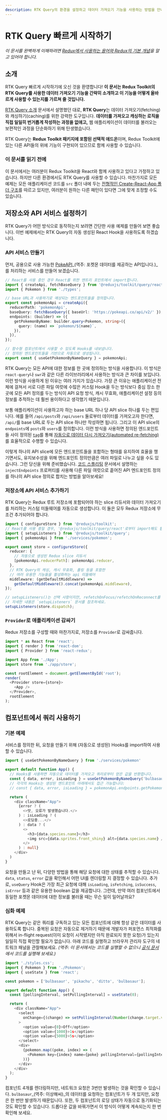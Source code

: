 ```yaml
---
description: RTK Query의 환경을 설정하고 데이터 가져오기 기능을 사용하는 방법을 안내합니다.
---
```


# RTK Query 빠르게 시작하기

_이 문서를 완벽하게 이해하려면_ [_Redux에서 사용하는 용어와 Redux의 기본 개념_](https://redux.js.org/tutorials/fundamentals/part-2-concepts-data-flow)_을 알고 있어야 합니다._

## 소개

RTK Query 빠르게 시작하기에 오신 것을 환영합니다! **이 문서는 Redux Toolkit의 RTK Query를 사용한 데이터 가져오기 기능을 간략히 소개하고 이 기능을 어떻게 올바르게 사용할 수 있는지를 가르쳐 줄 것입니다.**

[RTK Query 소개](rtk-query.md) 문서에서 설명했던 대로, **RTK Query**는 데이터 가져오기\(fetching\)와 캐싱하기\(caching\)를 위한 강력한 도구입니다. **데이터를 가져오고 캐싱하는 로직을 직접 일일히 번거롭게 작성하는 과정을 없애고,** 웹 애플리케이션이 데이터를 불러오는 보편적인 과정을 단순화하기 위해 탄생했습니다.

RTK Query는 **Redux Toolkit 패키지에 포함된 선택적 애드온**이며, Redux Toolkit에 있는 다른 API들의 위에 기능이 구현되어 있으므로 함께 사용할 수 있습니다.

### 이 문서를 읽기 전에

이 문서에서는 여러분이 Redux Toolkit을 React와 함께 사용하고 있다고 가정하고 있습니다. 하지만 다른 환경에서도 RTK Query를 사용할 수 있습니다. 마찬가지로 모든 예제는 모든 애플리케이션 코드를 `src` 폴더 내에 두는 [전형적인 Create-React-App 폴더 구조](https://create-react-app.dev/docs/folder-structure/)를 따르고 있지만, 여러분이 원하는 다른 패턴이 있다면 그에 맞게 조정할 수도 있습니다.

## 저장소와 API 서비스 설정하기

RTK Query가 어떤 방식으로 동작하는지 보려면 간단한 사용 예제를 만들어 보면 좋습니다. 이번 예제에서는 RTK Query의 자동 생성된 React Hook을 사용하도록 하겠습니다.

### API 서비스 만들기

먼저, 공용으로 사용 가능한 [PokeAPI](https://pokeapi.co/)_\(역주: 포켓몬 데이터를 제공하는 API입니다.\)_를 처리하는 서비스를 만들어 보겠습니다.

```typescript
// React를 사용 중인 경우 React를 위한 엔트리 포인트에서 import합니다.
import { createApi, fetchBaseQuery } from '@reduxjs/toolkit/query/react';
import { Pokemon } from './types';

// base URL과 사용하기로 예상되는 엔드포인트들을 정의합니다.
export const pokemonApi = createApi({
  reducerPath: 'pokemonApi',
  baseQuery: fetchBaseQuery({ baseUrl: 'https://pokeapi.co/api/v2/' }),
  endpoints: (builder) => ({
    getPokemonByName: builder.query<Pokemon, string>({
      query: (name) => `pokemon/${name}`,
    }),
  }),
});

// 함수형 컴포넌트에서 사용할 수 있도록 Hooks를 내보냅니다.
// 정의된 엔드포인트들을 기반으로 자동으로 생성됩니다.
export const { useGetPokemonByNameQuery } = pokemonApi;
```

RTK Query는 모든 API에 대한 정보를 한 곳에 정의하는 방식을 사용합니다. 이 방식은 `react-query`나 `swr`과 같은 다른 라이브러리에서 사용하는 방식과 큰 차이를 보입니다. 이런 방식을 사용하게 된 이유는 여러 가지가 있습니다. 가장 큰 이유는 애플리케이션 전체에 걸쳐서 서로 다른 파일 여럿에 수많은 커스텀 Hook을 두는 방식보다 중심 장소 한 곳에 모든 API 정의를 두는 방식이 API 요청 방식, 캐시 무효화, 애플리케이션 설정 등의 정보를 추적하는 데 훨씬 용이하다고 생각했기 때문입니다.

보통 애플리케이션이 사용하고자 하는 base URL 하나 당 API slice 하나를 두는 편입니다. 예를 들어 `/api/posts`와 `/api/users` 둘로부터 데이터를 가져오고자 한다면, `/api/`를 base URL로 두는 API slice 하나만 작성하면 됩니다. 그리고 이 API slice의 `endpoints`에 `posts`와 `users`를 정의합니다. 이런 방식을 사용하면 정의된 엔드포인트들 사이 정의된 [`tag`](https://redux-toolkit.js.org/rtk-query/usage/automated-refetching#tags)를 통해 [자동으로 데이터 다시 가져오기\(automated re-fetching\)](https://redux-toolkit.js.org/rtk-query/usage/automated-refetching)를 효율적으로 수행할 수 있습니다.

이렇게 하나의 API slice에 모든 엔드포인트들을 포함하는 형태를 유지하여 효율을 챙기면서도, 유지보수성을 위해 엔드포인트 정의만큼은 여러 파일로 나누고 싶을 수도 있습니다. 그런 당신을 위해 준비했습니다. [코드 스플리팅](https://redux-toolkit.js.org/rtk-query/usage/code-splitting) 문서에서 설명하는 `injectEndpoints` 프로퍼티를 사용해 다른 파일 여럿으로 흩어진 API 엔드포인트 정의를 하나의 API slice 정의로 합치는 방법을 알아보세요!

### 저장소에 API 서비스 추가하기

RTK Query는 Redux 루트 저장소에 포함되어야 하는 slice 리듀서와 데이터 가져오기를 처리하는 커스텀 미들웨어를 자동으로 생성합니다. 이 둘은 모두 Redux 저장소에 무조건 추가되어야 합니다.

```typescript
import { configureStore } from '@reduxjs/toolkit';
// React를 사용 중일 경우, '@reduxjs/toolkit/query/react'로부터 import해도 됩니다.
import { setupListeners } from '@reduxjs/toolkit/query';
import { pokemonApi } from './services/pokemon';

export const store = configureStore({
  reducer: {
    // 자동으로 생성된 Redux slice 리듀서
    [pokemonApi.reducerPath]: pokemonApi.reducer,
  },
  // RTK Query의 캐싱, 캐시 무효화, 폴링 등을 포함한
  // 여러 유용한 기능들을 활성화하는 api 미들웨어
  middleware: (getDefaultMiddleware) =>
    getDefaultMiddleware().concat(pokemonApi.middleware),
});

// setupListeners()는 선택 사항이지만, refetchOnFocus/refetchOnReconnect를 위해서는 필수적으로 사용해야 합니다.
// 자세한 내용은 `setupListeners` 문서를 참조하세요.
setupListeners(store.dispatch);
```

### `Provider`로 애플리케이션 감싸기

Redux 저장소를 구성할 때와 마찬가지로, 저장소를 `Provider`로 감싸줍니다.

```typescript
import * as React from 'react';
import { render } from 'react-dom';
import { Provider } from 'react-redux';

import App from './App';
import store from './app/store';

const rootElement = document.getElementById('root');
render(
  <Provider store={store}>
    <App />
  </Provider>,
  rootElement
);
```

## 컴포넌트에서 쿼리 사용하기

### 기본 예제

서비스를 정의한 뒤, 요청을 만들기 위해 \(자동으로 생성된\) Hooks를 import하여 사용할 수 있습니다.

```typescript
import { useGetPokemonByNameQuery } from './services/pokemon'

export default function App() {
  // Hooks를 사용하면 자동으로 데이터를 가져오고 쿼리로부터 얻은 값을 반환합니다.
  const { data, error, isLoading } = useGetPokemonByNameQuery('bulbasaur');
  // 각각의 Hooks는 생성된 엔드포인트 아래에서도 접근 가능합니다:
  // const { data, error, isLoading } = pokemonApi.endpoints.getPokemonByName.useQuery('bulbasaur');

  return (
    <div className="App">
      {error ? (
        <>앗, 오류가 발생했습니다.</>
      ) : isLoading ? (
        <>로딩중...</>
      ) : data ? (
        <>
          <h3>{data.species.name}</h3>
          <img src={data.sprites.front_shiny} alt={data.species.name} />
        </>
      ) : null}
    </div>
  )
}
```

요청을 만들고 난 뒤, 다양한 방법을 통해 해당 요청에 대한 상태를 추적할 수 있습니다. `data`, `status`, `error` 값을 확인해서 어떤 UI를 렌더링할 지 결정할 수 있습니다. 추가로, `useQuery` Hook은 가장 최근 요청에 대해 `isLoading`, `isFetching`, `isSuccess`, `isError` 등과 같은 유용한 boolean 값을 제공합니다. 그런데, 만약 여러 컴포넌트에서 동일한 포켓몬 데이터에 대한 정보를 불러올 때는 무슨 일이 일어날까요?

### 심화 예제

RTK Query는 같은 쿼리를 구독하고 있는 모든 컴포넌트에 대해 항상 같은 데이터를 사용하도록 합니다. 중복된 요청은 자동으로 제거하기 때문에 개발자가 퍼포먼스 최적화를 위해서 in-flight request\(이미 요청이 시작됐지만 아직 완료되지 못한 요청\)가 있는지 일일히 직접 확인할 필요가 없습니다. 아래 코드를 실행하고 브라우저 관리자 도구의 네트워크 패널을 관찰해보세요. _\(역주: 이 문서에서는 코드를 실행할 수 없으니_ [_공식 문서_](https://redux-toolkit.js.org/tutorials/rtk-query#advanced-example)_에서 코드를 실행해 보세요.\)_

```typescript
import './styles.css';
import { Pokemon } from './Pokemon';
import { useState } from 'react';

const pokemon = ['bulbasaur', 'pikachu', 'ditto', 'bulbasaur'];

export default function App() {
  const [pollingInterval, setPollingInterval] = useState(0);

  return (
    <div className="App">
      <select
        onChange={(change) => setPollingInterval(Number(change.target.value))}
      >
        <option value={0}>Off</option>
        <option value={1000}>1s</option>
        <option value={5000}>5s</option>
      </select>
      <div>
        {pokemon.map((poke, index) => (
          <Pokemon key={index} name={poke} pollingInterval={pollingInterval} />
        ))}
      </div>
    </div>
  );
}
```

컴포넌트 4개를 렌더링하지만, 네트워크 요청은 3번만 발생하는 것을 확인할 수 있습니다. `bulbasaur`_\(역주: 이상해씨\)_의 데이터를 요청하는 컴포넌트가 두 개 있지만, 요청은 한 번만 발생하기 때문입니다. 또한, 두 컴포넌트의 로딩 상태가 자동으로 동기화되는 것도 확인할 수 있습니다. 드롭다운 값을 바꿔가면서 이 방식이 어떻게 계속되는지 한 번 확인해 보세요.

